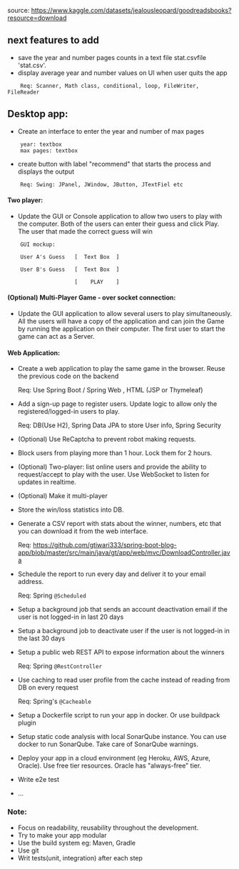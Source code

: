 source: https://www.kaggle.com/datasets/jealousleopard/goodreadsbooks?resource=download

## next features to add
- save the year and number pages counts in a text file stat.csvfile 'stat.csv'. 
- display average year and number values on UI when user quits the app

```
    Req: Scanner, Math class, conditional, loop, FileWriter, FileReader
```

## Desktop app:

- Create an interface to enter the year and number of max pages

```
    year: textbox
    max pages: textbox
```

- create button with label "recommend" that starts the process and displays the output

```
    Req: Swing: JPanel, JWindow, JButton, JTextFiel etc
```


#### Two player:
- Update the GUI or Console application to allow two users to play with the computer. Both of the users can enter their guess and click Play. The user that made the correct guess will win

```
    GUI mockup:

    User A's Guess   [  Text Box  ]
    
    User B's Guess   [  Text Box  ]

                     [    PLAY    ]
```

#### (Optional) Multi-Player Game - over socket connection:
- Update the GUI application to allow several users to play simultaneously. All the users will have a copy of the application and can join the Game by running the application on their computer. The first user to start the game can act as a Server.

#### Web Application:

- Create a web application to play the same game in the browser. Reuse the previous code on the backend

    Req: Use Spring Boot / Spring Web , HTML (JSP or Thymeleaf)

- Add a sign-up page to register users. Update logic to allow only the registered/logged-in users to play. 
    
    Req: DB(Use H2), Spring Data JPA to store User info, Spring Security
 
- (Optional) Use ReCaptcha to prevent robot making requests.

- Block users from playing more than 1 hour. Lock them for 2 hours.

- (Optional) Two-player: list online users and provide the ability to request/accept to play with the user. Use WebSocket to listen for updates in realtime.

- (Optional) Make it multi-player

- Store the win/loss statistics into DB.

-  Generate a CSV report with stats about the winner, numbers, etc that you can download it from the web interface. 

    Req: https://github.com/gtiwari333/spring-boot-blog-app/blob/master/src/main/java/gt/app/web/mvc/DownloadController.java

-  Schedule the report to run every day and deliver it to your email address.

    Req: Spring `@Scheduled` 

-  Setup a background job that sends an account deactivation email if the user is not logged-in in last 20 days

-  Setup a background job to deactivate user if the user is not logged-in in the last 30 days

-  Setup a public web REST API to expose information about the winners

    Req: Spring `@RestController`

-  Use caching to read user profile from the cache instead of reading from DB on every request
    
    Req: Spring's `@Cacheable`

-  Setup a Dockerfile script to run your app in docker. Or use buildpack plugin

-  Setup static code analysis with local SonarQube instance. You can use docker to run SonarQube. Take care of SonarQube warnings.

-  Deploy your app in a cloud environment (eg Heroku, AWS, Azure, Oracle). Use free tier resources. Oracle has "always-free" tier.

- Write e2e test

- ...


### Note: 

- Focus on readability, reusability throughout the development.
- Try to make your app modular
- Use the build system eg: Maven, Gradle
- Use git
- Writ tests(unit, integration) after each step 
